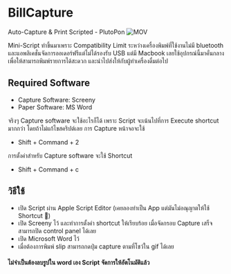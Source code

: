 # BillCapture
Auto-Capture & Print Scripted - PlutoPon
![MOV](https://github.com/PonlawatP/BillCapture/assets/48130528/66d59e71-48be-4e2e-b46b-d7d940885c11)

Mini-Script ทำขึ้นมาเพราะ Compatibility Limit ระหว่างเครื่องพิมพ์ที่ใช้งานไม่มี bluetooth และแอพลิเคชั่นจัดการออเดอร์ฟรีแต่ไม่ได้รองรับ USB แต่มี Macbook เลยใช้อุปกรณ์นี้มาคั่นกลาง เพื่อให้สามารถพิมพ์รายการได้สะดวก และนำไปส่งให้กับผู้ทำเครื่องดื่มต่อไป

## Required Software
- Capture Software: Screeny
- Paper Software: MS Word

จริงๆ Capture software จะใช้อะไรก็ได้ เพราะ Script จะเน้นไปที่การ Execute shortcut มากกว่า โดยถ้าไม่แก้ไขสคริปต์เลย
การ Capture หน้าจอจะใช้
- Shift + Command + 2

การตั้งค่าสำหรับ Capture software จะใช้ Shortcut
- Shift + Command + c

## วิธีใช้
- เปิด Script ผ่าน Apple Script Editor (เคยลองทำเป็น App แต่มันไม่อณุญาตให้ใช้ Shortcut 🥲)
- เปิด Screeny ไว้ และทำการตั้งค่า shortcut ให้เรียบร้อย เมื่อจัดกรอบ Capture เสร็จสามารถปิด control panel ได้เลย
- เปิด Microsoft Word ไว้
- เมื่อต้องการพิมพ์ slip สามารถกดปุ่ม capture ตามที่โชว์ใน gif ได้เลย
#### ไม่จำเป็นต้องลบรูปใน word เอง Script จัดการให้อัตโนมัติแล้ว
